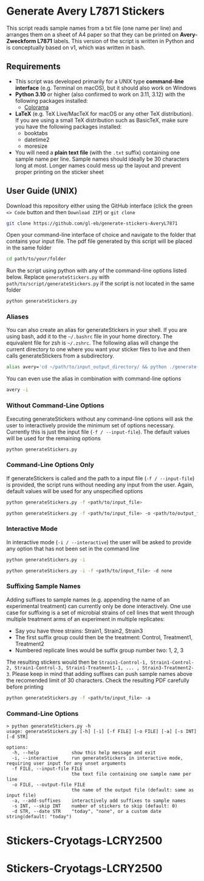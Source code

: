 # Generate Avery L7871 Stickers

This script reads sample names from a txt file (one name per line) and arranges them on a sheet of A4 paper so that they can be printed on **Avery-Zweckform L7871** labels. This version of the script is written in Python and is conceptually based on v1, which was written in bash.

## Requirements

- This script was developed primarily for a UNIX type **command-line interface** (e.g. Terminal on macOS), but it should also work on Windows
- **Python 3.10** or higher (also confirmed to work on 3.11, 3.12) with the following packages installed:
  - [Colorama](https://github.com/tartley/colorama)
- **LaTeX** (e.g. TeX Live/MacTeX for macOS or any other TeX distribution). If you are using a small TeX distribution such as BasicTeX, make sure you have the following packages installed:
  - booktabs
  - datetime2
  - moresize
- You will need a **plain text file** (with the `.txt` suffix) containing one sample name per line.
  Sample names should ideally be 30 characters long at most.
  Longer names could mess up the layout and prevent proper printing on the sticker sheet

## User Guide (UNIX)

Download this repository either using the GitHub interface (click the green `<> Code` button and then `Download ZIP`) or `git clone`

```bash
git clone https://github.com/gl-eb/generate-stickers-AveryL7871
```

Open your command-line interface of choice and navigate to the folder that contains your input file.
The pdf file generated by this script will be placed in the same folder

```bash
cd path/to/your/folder
```

Run the script using python with any of the command-line options listed below.
Replace `generateStickers.py` with `path/to/script/generateStickers.py` if the script is not located in the same folder

```bash
python generateStickers.py
```

### Aliases

You can also create an alias for generateStickers in your shell.
If you are using bash, add it to the `~/.bashrc` file in your home directory.
The equivalent file for zsh is `~/.zshrc`.
The following alias will change the current directory to one where you want your sticker files to live and then calls generateStickers from a subdirectory.

```bash
alias avery='cd ~/path/to/input_output_directory/ && python ./generate-stickers-AveryL7871/generateStickers.py'
```

You can even use the alias in combination with command-line options

```bash
avery -i
```

### Without Command-Line Options

Executing generateStickers without any command-line options will ask the user to interactively provide the minimum set of options necessary.
Currently this is just the input file (`-f / --input-file`).
The default values will be used for the remaining options

```bash
python generateStickers.py
```

### Command-Line Options Only

If generateStickers is called and the path to a input file (`-f / --input-file`) is provided, the script runs without needing any input from the user.
Again, default values will be used for any unspecified options

```bash
python generateStickers.py -f <path/to/input_file>
```

```bash
python generateStickers.py -f <path/to/input_file> -o <path/to/output_file> -s 20 -d "July 1st 2023"
```

### Interactive Mode

In interactive mode (`-i / --interactive`) the user will be asked to provide any option that has not been set in the command line

```bash
python generateStickers.py -i
```

```bash
python generateStickers.py -i -f <path/to/input_file> -d none
```

### Suffixing Sample Names

Adding suffixes to sample names (e.g. appending the name of an experimental treatment) can currently only be done interactively.
One use case for suffixing is a set of microbial strains of cell lines that went through multiple treatment arms of an experiment in multiple replicates:

- Say you have three strains: Strain1, Strain2, Strain3
- The first suffix group could then be the treatment: Control, Treatment1, Treatment2
- Numbered replicate lines would be suffix group number two: 1, 2, 3

The resulting stickers would then be `Strain1-Control-1, Strain1-Control-2, Strain1-Control-3, Strain1-Treatment1-1, ... , Strain3-Treatment2-3`.
Please keep in mind that adding suffixes can push sample names above the recomended limit of 30 characters.
Check the resulting PDF carefully before printing

```bash
python generateStickers.py -f <path/to/input_file> -a
```

### Command-Line Options

```
> python generateStickers.py -h
usage: generateStickers.py [-h] [-i] [-f FILE] [-o FILE] [-a] [-s INT] [-d STR]

options:
  -h, --help            show this help message and exit
  -i, --interactive     run generateStickers in interactive mode, requiring user input for any unset arguments
  -f FILE, --input-file FILE
                        the text file containing one sample name per line
  -o FILE, --output-file FILE
                        the name of the output file (default: same as input file)
  -a, --add-suffixes    interactively add suffixes to sample names
  -s INT, --skip INT    number of stickers to skip (default: 0)
  -d STR, --date STR    "today", "none", or a custom date string(default: "today")
```
# Stickers-Cryotags-LCRY2500
# Stickers-Cryotags-LCRY2500

